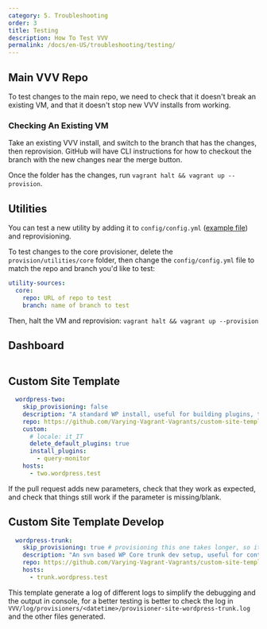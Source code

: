 ```yaml
---
category: 5. Troubleshooting
order: 3
title: Testing
description: How To Test VVV
permalink: /docs/en-US/troubleshooting/testing/
---
```


## Main VVV Repo

To test changes to the main repo, we need to check that it doesn't break an existing VM, and that it doesn't stop new VVV installs from working.

### Checking An Existing VM

Take an existing VVV install, and switch to the branch that has the changes, then reprovision. GitHub will have CLI instructions for how to checkout the branch with the new changes near the merge button.

Once the folder has the changes, run `vagrant halt && vagrant up --provision`.

## Utilities

You can test a new utility by adding it to `config/config.yml` ([example file](https://github.com/Varying-Vagrant-Vagrants/VVV/blob/develop/config/default-config.yml)) and reprovisioning.

To test changes to the core provisioner, delete the `provision/utilities/core` folder, then change the `config/config.yml` file to match the repo and branch you'd like to test:

```yaml
utility-sources:
  core:
    repo: URL of repo to test
    branch: name of branch to test
```

Then, halt the VM and reprovision: `vagrant halt && vagrant up --provision`

## Dashboard

```yaml
```

## Custom Site Template

```yaml
  wordpress-two:
    skip_provisioning: false
    description: "A standard WP install, useful for building plugins, testing things, etc"
    repo: https://github.com/Varying-Vagrant-Vagrants/custom-site-template.git
    custom:
      # locale: it_IT
      delete_default_plugins: true
      install_plugins:
        - query-monitor
    hosts:
      - two.wordpress.test
```

If the pull request adds new parameters, check that they work as expected, and check that things still work if the parameter is missing/blank.

## Custom Site Template Develop

```yaml
  wordpress-trunk:
    skip_provisioning: true # provisioning this one takes longer, so it's disabled by default
    description: "An svn based WP Core trunk dev setup, useful for contributor days, Trac tickets, patches"
    repo: https://github.com/Varying-Vagrant-Vagrants/custom-site-template-develop.git
    hosts:
      - trunk.wordpress.test
```

This template generate a log of different logs to simplify the debugging and the output in console, for a better testing is better to check the log in `VVV/log/provisioners/<datetime>/provisioner-site-wordpress-trunk.log` and the other files generated.
